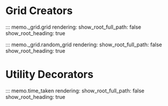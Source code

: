 # Grid Creators

::: memo._grid.grid
    rendering:
        show_root_full_path: false
        show_root_heading: true


::: memo._grid.random_grid
    rendering:
        show_root_full_path: false
        show_root_heading: true


# Utility Decorators

::: memo.time_taken
    rendering:
        show_root_full_path: false
        show_root_heading: true